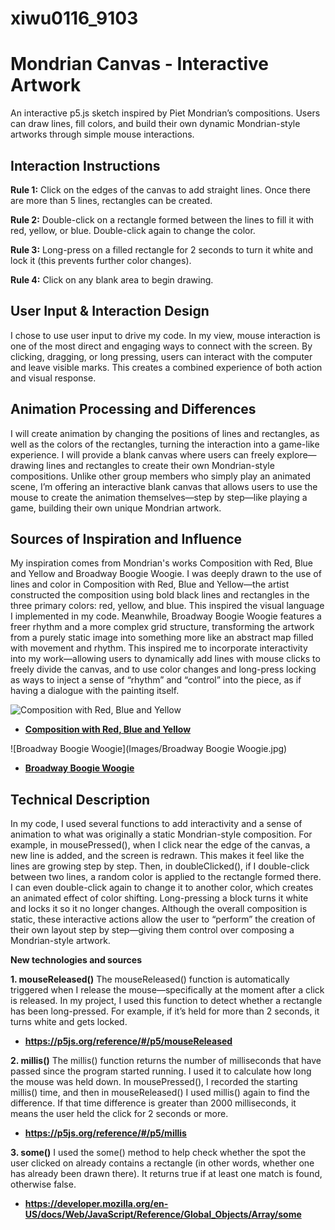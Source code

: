 # xiwu0116_9103
# Mondrian Canvas - Interactive Artwork

An interactive p5.js sketch inspired by Piet Mondrian’s compositions. Users can draw lines, fill colors, and build their own dynamic Mondrian-style artworks through simple mouse interactions.

## Interaction Instructions

**Rule 1:** Click on the edges of the canvas to add straight lines. Once there are more than 5 lines, rectangles can be created.

**Rule 2:** Double-click on a rectangle formed between the lines to fill it with red, yellow, or blue. Double-click again to change the color.

**Rule 3:** Long-press on a filled rectangle for 2 seconds to turn it white and lock it (this prevents further color changes).

**Rule 4:** Click on any blank area to begin drawing.

## User Input & Interaction Design

I chose to use user input to drive my code. In my view, mouse interaction is one of the most direct and engaging ways to connect with the screen. By clicking, dragging, or long pressing, users can interact with the computer and leave visible marks. This creates a combined experience of both action and visual response.

## Animation Processing and Differences

I will create animation by changing the positions of lines and rectangles, as well as the colors of the rectangles, turning the interaction into a game-like experience. I will provide a blank canvas where users can freely explore—drawing lines and rectangles to create their own Mondrian-style compositions. Unlike other group members who simply play an animated scene, I’m offering an interactive blank canvas that allows users to use the mouse to create the animation themselves—step by step—like playing a game, building their own unique Mondrian artwork.

## Sources of Inspiration and Influence

My inspiration comes from Mondrian's works Composition with Red, Blue and Yellow and Broadway Boogie Woogie. I was deeply drawn to the use of lines and color in Composition with Red, Blue and Yellow—the artist constructed the composition using bold black lines and rectangles in the three primary colors: red, yellow, and blue. This inspired the visual language I implemented in my code. Meanwhile, Broadway Boogie Woogie features a freer rhythm and a more complex grid structure, transforming the artwork from a purely static image into something more like an abstract map filled with movement and rhythm. This inspired me to incorporate interactivity into my work—allowing users to dynamically add lines with mouse clicks to freely divide the canvas, and to use color changes and long-press locking as ways to inject a sense of “rhythm” and “control” into the piece, as if having a dialogue with the painting itself.

![Composition with Red, Blue and Yellow](Images/Mondrian_Composition_II_in_Red,_Blue,_and_Yellow.jpg)

- **[Composition with Red, Blue and Yellow](https://en.wikipedia.org/wiki/Composition_with_Red_Blue_and_Yellow)**

![Broadway Boogie Woogie](Images/Broadway Boogie Woogie.jpg)

- **[Broadway Boogie Woogie](https://en.wikipedia.org/wiki/Broadway_Boogie_Woogie)**

## Technical Description

In my code, I used several functions to add interactivity and a sense of animation to what was originally a static Mondrian-style composition. For example, in mousePressed(), when I click near the edge of the canvas, a new line is added, and the screen is redrawn. This makes it feel like the lines are growing step by step. Then, in doubleClicked(), if I double-click between two lines, a random color is applied to the rectangle formed there. I can even double-click again to change it to another color, which creates an animated effect of color shifting. Long-pressing a block turns it white and locks it so it no longer changes. Although the overall composition is static, these interactive actions allow the user to “perform” the creation of their own layout step by step—giving them control over composing a Mondrian-style artwork.

**New technologies and sources**

**1. mouseReleased()**
The mouseReleased() function is automatically triggered when I release the mouse—specifically at the moment after a click is released. In my project, I used this function to detect whether a rectangle has been long-pressed. For example, if it’s held for more than 2 seconds, it turns white and gets locked.
- **https://p5js.org/reference/#/p5/mouseReleased**

**2. millis()**
The millis() function returns the number of milliseconds that have passed since the program started running. I used it to calculate how long the mouse was held down. In mousePressed(), I recorded the starting millis() time, and then in mouseReleased() I used millis() again to find the difference. If that time difference is greater than 2000 milliseconds, it means the user held the click for 2 seconds or more.
- **https://p5js.org/reference/#/p5/millis**

**3. some()**
I used the some() method to help check whether the spot the user clicked on already contains a rectangle (in other words, whether one has already been drawn there). It returns true if at least one match is found, otherwise false.
- **https://developer.mozilla.org/en-US/docs/Web/JavaScript/Reference/Global_Objects/Array/some**
